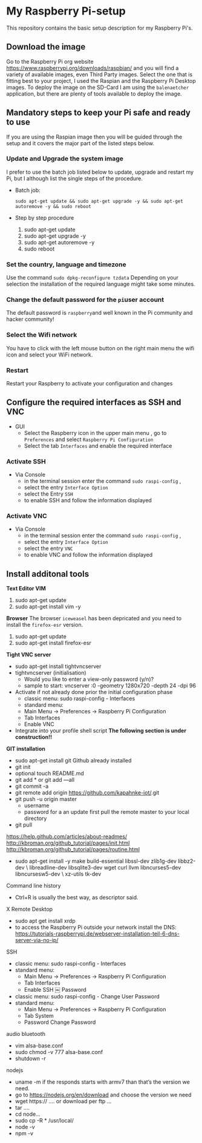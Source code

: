 # My Raspberry Pi-setup

This repository contains the basic setup description for my Raspberry Pi's. 

## Download the image

Go to the Raspberry Pi org website  https://www.raspberrypi.org/downloads/raspbian/ and you will find a variety of available images, even Third Party images. Select the one that is fitting best to your project, I used the Raspian and the Raspberry Pi Desktop images. 
To deploy the image on the SD-Card I am using the `balenaetcher` application, but there are plenty of tools available to deploy the image.

## Mandatory steps to keep your Pi safe and ready to use

If you are using the Raspian image then you will be guided through the setup and it covers the major part of the listed steps below. 

### Update and Upgrade the system image

I prefer to use the batch job listed below to update, upgrade and restart my Pi, but I although list the single steps of the procedure. 

* Batch job:

   `sudo apt-get update && sudo apt-get upgrade -y && sudo apt-get autoremove -y && sudo reboot`

* Step by step procedure
   1. sudo apt-get update
   2. sudo apt-get upgrade -y
   3. sudo apt-get autoremove -y
   4. sudo reboot

### Set the country, language and timezone

Use the command `sudo dpkg-reconfigure tzdata` 
Depending on your selection the installation of the required language might take some minutes. 

### Change the default password for the `pi`user account 

The default password is `raspberry`and well known in the Pi community and hacker community! 

### Select the Wifi network  

You have to click with the left mouse button on the right main menu the wifi icon and select your WiFi network. 

### Restart 

Restart your Raspberry to activate your configuration and changes

## Configure the required interfaces as SSH and VNC

* GUI
   * Select the Raspberry icon in the upper main menu , go to `Preferences` and select `Raspberry Pi Configuration`
   * Select the tab `Interfaces` and enable the required interface

### Activate SSH

* Via Console
   * in the terminal session enter the command `sudo raspi-config` , 
   * select the entry `Interface Option` 
   * select the Entry `SSH` 
   * to enable SSH and follow the information displayed
   
### Activate VNC

* Via Console
   * in the terminal session enter the command `sudo raspi-config` , 
   * select the entry `Interface Option` 
   * select the entry `VNC`
   * to enable VNC and follow the information displayed

## Install additonal tools

**Text Editor VIM**
1. sudo apt-get update
2. sudo apt-get install vim -y

**Browser**
The browser `iceweasel` has been depricated and you need to install the `firefox-esr` version. 

1. sudo apt-get update
2. sudo apt-get install firefox-esr

**Tight VNC server**
* sudo apt-get install tightvncserver
* tightvncserver (initialisation)
    * Would you like to enter a view-only password (y/n)?
    * sample to start: vncserver :0 -geometry 1280x720 -depth 24 -dpi 96
* Activate if not already done prior the initial configuration phase
    * classic menu: sudo raspi-config  - Interfaces
    * standard menu: 
    * Main Menu -> Preferences -> Raspberry Pi Configuration
    * Tab Interfaces
    * Enable VNC
* Integrate into your profile shell script 
**The following section is under construction!!**

**GIT installation**

* sudo apt-get install git
Github
already installed
* git init 
* optional touch README.md
* git add *  or git add —all
* git commit -a
* git remote add origin https://github.com/kapahnke-iot/<repository-name>.git
* git push -u origin master
    * username
    * password
for a an update first pull the remote master to your local directory
* git pull

https://help.github.com/articles/about-readmes/
http://kbroman.org/github_tutorial/pages/init.html
http://kbroman.org/github_tutorial/pages/routine.html


* sudo apt-get install -y make build-essential libssl-dev zlib1g-dev libbz2-dev \ libreadline-dev libsqlite3-dev wget curl llvm libncurses5-dev libncursesw5-dev \ xz-utils tk-dev

Command line history
* Ctrl+R is usually the best way, as descriptor said.


X Remote Desktop
* sudo apt get install xrdp
* to access the Raspberry Pi outside your network install the DNS: https://tutorials-raspberrypi.de/webserver-installation-teil-6-dns-server-via-no-ip/





SSH
* classic menu: sudo raspi-config - Interfaces
* standard menu: 
    * Main Menu -> Preferences -> Raspberry Pi Configuration
    * Tab Interfaces
    * Enable SSH
￼
Password
* classic menu: sudo raspi-config - Change User Password 
* standard menu: 
    * Main Menu -> Preferences -> Raspberry Pi Configuration
    * Tab System
    * Password Change Password


audio bluetooth
* vim alsa-base.conf
* sudo chmod -v 777 alsa-base.conf
* shutdown -r

nodejs 
* uname -m  if the responds starts with armv7 than that’s the version we need.
* go to https://nodejs.org/en/download and choose the version we need
* wget  https:// …. or download per ftp … 
* tar …. 
* cd node…
* sudo cp -R * /usr/local/ 
* node -v
* npm -v  

